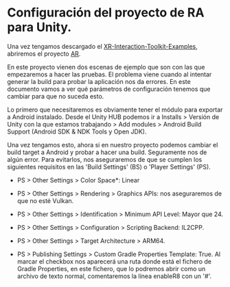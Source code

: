 # Configuración del proyecto de RA para Unity.

Una vez tengamos descargado el [XR-Interaction-Toolkit-Examples](https://github.com/Unity-Technologies/XR-Interaction-Toolkit-Examples), abriremos el proyecto [AR](https://github.com/Unity-Technologies/XR-Interaction-Toolkit-Examples/tree/master/AR).

En este proyecto vienen dos escenas de ejemplo que son con las que empezaremos a hacer las pruebas. El problema viene cuando al intentar generar la build para probar la aplicación nos da errores. En este documento vamos a ver qué parámetros de configuración tenemos que cambiar para que no suceda esto.

Lo primero que necesitaremos es obviamente tener el módulo para exportar a Android instalado. Desde el Unity HUB podemos ir a Installs > Versión de Unity con la que estamos trabajando > Add modules > Android Build Support (Android SDK & NDK Tools y Open JDK).

Una vez tengamos esto, ahora si en nuestro proyecto podemos cambiar el build target a Android y probar a hacer una build. Seguramente nos de algún error. Para evitarlos, nos aseguraremos de que se cumplen los siguientes requisitos en las 'Build Settings' (BS) o 'Player Settings' (PS).

* PS > Other Settings > Color Space*: Linear

* PS > Other Settings > Rendering > Graphics APIs: nos aseguraremos de que no esté Vulkan.

* PS > Other Settings > Identification > Minimum API Level: Mayor que 24.
* PS > Other Settings > Configuration > Scripting Backend: IL2CPP.
* PS > Other Settings > Target Architecture > ARM64.

* PS > Publishing Settings > Custom Gradle Properties Template: True.
Al marcar el checkbox nos aparecerá una ruta donde está el fichero de Gradle Properties, en este fichero, que lo podremos abrir como un archivo de texto normal, comentaremos la línea enableR8 con un '#'.